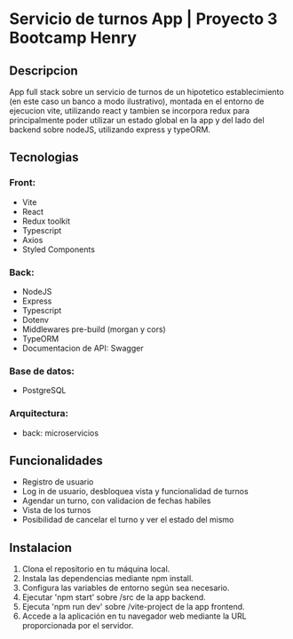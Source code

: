 # Servicio de turnos App | Proyecto 3 Bootcamp Henry

## Descripcion

App full stack sobre un servicio de turnos de un hipotetico establecimiento (en este caso un banco a modo ilustrativo), montada en el entorno de ejecucion vite, utilizando react y tambien se incorpora redux para principalmente poder utilizar un estado global en la app y del lado del backend sobre nodeJS, utilizando express y typeORM.

## Tecnologias
### Front:
-  Vite
-  React
-  Redux toolkit
-  Typescript
-  Axios
-  Styled Components

### Back:
-  NodeJS
-  Express
-  Typescript
-  Dotenv
-  Middlewares pre-build (morgan y cors)
-  TypeORM
-  Documentacion de API: Swagger

### Base de datos:
-  PostgreSQL

### Arquitectura:
-  back: microservicios


## Funcionalidades

- Registro de usuario 
- Log in de usuario, desbloquea vista y funcionalidad de turnos
- Agendar un turno, con validacion de fechas habiles
- Vista de los turnos
- Posibilidad de cancelar el turno y ver el estado del mismo

## Instalacion

1. Clona el repositorio en tu máquina local.
2. Instala las dependencias mediante npm install.
3. Configura las variables de entorno según sea necesario.
4. Ejecutar 'npm start' sobre /src de la app backend.
5. Ejecuta 'npm run dev' sobre /vite-project de la app frontend.
6. Accede a la aplicación en tu navegador web mediante la URL proporcionada por el servidor.
